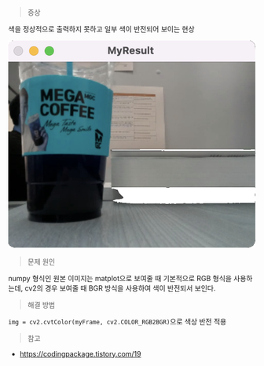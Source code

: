 > 증상

색을 정상적으로 출력하지 못하고 일부 색이 반전되어 보이는 현상

![](https://github.com/NIA1995/TIL/blob/main/Trouble%20Shooting/Python/Images/yuv420p_to_rgb24_Error/Error_01.png)

> 문제 원인

numpy 형식인 원본 이미지는 matplot으로 보여줄 때 기본적으로 RGB 형식을 사용하는데, cv2의 경우 보여줄 때 BGR 방식을 사용하여 색이 반전되서 보인다.

> 해결 방법

`img = cv2.cvtColor(myFrame, cv2.COLOR_RGB2BGR)`으로 색상 반전 적용

> 참고

- https://codingpackage.tistory.com/19
